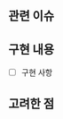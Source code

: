 ## 관련 이슈
<!--이슈 태스크를 모두 완료하고 닫는다면 Resolves #번호-->
<!--이슈 태스크를 모두 완료하지는 못 했지만 닫는다면 Closes #번호-->
<!--이슈 태스크를 일부 완료하고 열어둔다면 Fixes #번호-->

## 구현 내용
<!--빠른 리뷰를 위해 이해를 도울 만한 설명이 있다면 적어주세요!-->
- [ ] 구현 사항

## 고려한 점